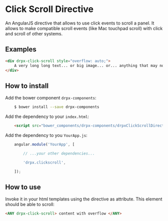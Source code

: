 Click Scroll Directive
======================

An AngularJS directive that allows to use click events to scroll a panel. It
allows to make compatible scroll events (like Mac touchpad scroll) with
click and scroll of other systems.

Examples
--------

```html
<div drpx-click-scroll style="overflow: auto;">
    A very long long text... or big image... or... anything that may not fit.
</div>
```




How to install
--------------

Add the bower component `drpx-components`:

```bash
    $ bower install --save drpx-components
```

Add the dependency to your `index.html`:

```html
    <script src="bower_components/drpx-components/drpxClickScrollDirective.js"></script>
```

Add the dependency to you `YourApp.js`:

```javascript
    angular.module('YourApp', [

        // ...your other dependencies...

        'drpx.clickscroll',

    ]);
```




How to use
----------

Invoke it in your html templates using the directive as attribute. This element should be able to scroll:

```html
<ANY drpx-click-scroll> content with overflow </ANY>
```




